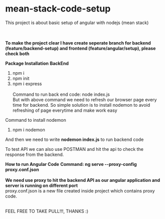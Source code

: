 # mean-stack-code-setup
This project is about basic setup of angular with nodejs (mean stack)  <br><br><br>

**To make the project clear I have create seperate branch for backend (feature/backend-setup) and frontend (feature/angular/setup), please check both**

**Package Installation**
**BackEnd**
1. npm i <br>
2. npm init <br>
3. npm i express <br> <br>
Command to run back end code: node index.js <br>
But with above command we need to refresh our browser page every time for backend. So simple solution is to install nodemon to avoid refreshing of page everytime and make work easy

Command to install nodemon
1. npm i nodemon <br>

And then we need to write **nodemon index.js** to run backend code <br>

To test API we can also use POSTMAN and hit the api to check the response from the backend.

**How to run Angular Code**
**Command: ng serve --proxy-config proxy.conf.json** <br><br>
**We need use proxy to hit the backend API as our angular application and server is running on different port** <br>
proxy.conf.json is a new file created inside project which contains proxy code. <br><Br>

FEEL FREE TO TAKE PULL!!!, THANKS :)
